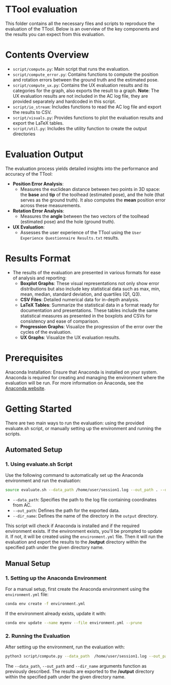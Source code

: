# TTool evaluation
This folder contains all the necessary files and scripts to reproduce the evaluation of the TTool. 
Below is an overview of the key components and the results you can expect from this evaluation.

# Contents Overview
- `script/compute.py`: Main script that runs the evaluation. 
- `script/compute_error.py`: Contains functions to compute the position and rotation errors between the ground truth and the estimated pose.
- `script/compute_ux.py`: Contains the UX evaluation results and its categories for the graph, also exports the result to a graph. 
   **Note**: The UX evaluation results are not included in the AC log file, they are provided separately and hardcoded in this script.
- `script/io_stream`: Includes functions to read the AC log file and export the results to CSV.
- `script/visuals.py`: Provides functions to plot the evaluation results and export the LaTeX tables.
- `script/util.py`: Includes the utility function to create the output directories

# Evaluation Output
The evaluation process yields detailed insights into the performance and accuracy of the TTool:
- **Position Error Analysis**:
    - Measures the euclidean distance between two points in 3D space: the **base** and **tip** of the toolhead (estimated pose), 
and the hole (that serves as the ground truth). It also computes the **mean** position error across these measurements.
- **Rotation Error Analysis**:
    - Measures the **angle** between the two vectors of the toolhead (estimated pose) and the hole (ground truth).
- **UX Evaluation**:
    - Assesses the user experience of the TTool using the `User Experience Questionnaire Results.txt` results. 

# Results Format
- The results of the evaluation are presented in various formats for ease of analysis and reporting:
    - **Boxplot Graphs**: These visual representations not only show error distributions but also include key statistical 
data such as max, min, mean, median, standard deviation, and quartiles (Q1, Q3).
    - **CSV Files**: Detailed numerical data for in-depth analysis. 
    - **LaTeX Tables**: Summarize the statistical data in a format ready for documentation and presentations. 
These tables include the same statistical measures as presented in the boxplots and CSVs for consistency and ease of comparison.
    - **Progression Graphs**: Visualize the progression of the error over the cycles of the evaluation.
    - **UX Graphs**: Visualize the UX evaluation results.

    
# Prerequisites
Anaconda Installation: Ensure that Anaconda is installed on your system. Anaconda is required for creating and managing the environment where the evaluation will be run. 
For more information on Anaconda, see the [Anaconda website](https://www.anaconda.com/).

# Getting Started
There are two main ways to run the evaluation: using the provided evaluate.sh script, or manually setting up the environment and running the scripts.

## Automated Setup 

### 1. Using evaluate.sh Script

Use the following command to automatically set up the Anaconda environment and run the evaluation:
```bash
source evaluate.sh --data_path /home/user/session1.log --out_path . --dir_name session1
```
- `--data_path`: Specifies the path to the log file containing coordinates from AC.
- `--out_path`: Defines the path for the exported data.
- `--dir_name`: Defines the name of the directory in the `output` directory.

This script will check if Anaconda is installed and if the required environment exists. If the environment exists, you'll be prompted to update it. 
If not, it will be created using the `environment.yml` file. 
Then it will run the evaluation and export the results to the **/output** directory within the specified path under the given directory name.

## Manual Setup

### 1. Setting up the Anaconda Environment

For a manual setup, first create the Anaconda environment using the `environment.yml` file:
```bash
conda env create -f environment.yml
```
If the environment already exists, update it with:
```bash
conda env update --name myenv --file environment.yml --prune
```
### 2. Running the Evaluation

After setting up the environment, run the evaluation with:

```bash
python3 script/compute.py --data_path  /home/user/session1.log --out_path . --dir_name session1
```
The `--data_path`, `--out_path` and `--dir_name` arguments function as previously described.
The results are exported to the **/output** directory within the specified path under the given directory name.
